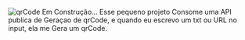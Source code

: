 ![qrCode](https://github.com/user-attachments/assets/3d520b5d-911e-4a4f-97df-601edce04248)
Em Construção...
Esse pequeno projeto Consome uma API publica de Geraçao de qrCode, e quando eu escrevo um txt ou URL no input, ela me Gera um qrCode.
